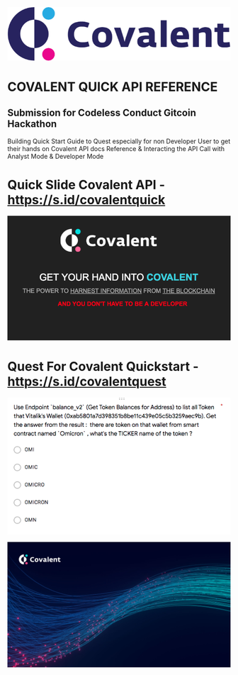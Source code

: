 ![covalent](covalent-logo-text-icon.png)
# COVALENT QUICK API REFERENCE
## Submission for Codeless Conduct Gitcoin Hackathon 

Building Quick Start Guide to Quest especially for non Developer User to get their hands on Covalent API docs Reference & Interacting the API Call with Analyst Mode & Developer Mode

# Quick Slide Covalent API - https://s.id/covalentquick
![preview](preview-covalentquick.png)

# Quest For Covalent Quickstart  - https://s.id/covalentquest
![preview](preview-covalentquest.png)

![covalent](Covalent-Background-1.jpg)
